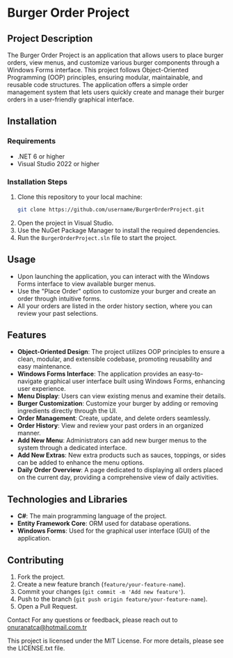 # Burger Order Project

## Project Description
The Burger Order Project is an application that allows users to place burger orders, view menus, and customize various burger components through a Windows Forms interface. This project follows Object-Oriented Programming (OOP) principles, ensuring modular, maintainable, and reusable code structures. The application offers a simple order management system that lets users quickly create and manage their burger orders in a user-friendly graphical interface.

## Installation

### Requirements
- .NET 6 or higher
- Visual Studio 2022 or higher

### Installation Steps
1. Clone this repository to your local machine:
    ```bash
    git clone https://github.com/username/BurgerOrderProject.git
    ```
2. Open the project in Visual Studio.
3. Use the NuGet Package Manager to install the required dependencies.
4. Run the `BurgerOrderProject.sln` file to start the project.

## Usage
- Upon launching the application, you can interact with the Windows Forms interface to view available burger menus.
- Use the "Place Order" option to customize your burger and create an order through intuitive forms.
- All your orders are listed in the order history section, where you can review your past selections.

## Features
- **Object-Oriented Design**: The project utilizes OOP principles to ensure a clean, modular, and extensible codebase, promoting reusability and easy maintenance.
- **Windows Forms Interface**: The application provides an easy-to-navigate graphical user interface built using Windows Forms, enhancing user experience.
- **Menu Display**: Users can view existing menus and examine their details.
- **Burger Customization**: Customize your burger by adding or removing ingredients directly through the UI.
- **Order Management**: Create, update, and delete orders seamlessly.
- **Order History**: View and review your past orders in an organized manner.
- **Add New Menu**: Administrators can add new burger menus to the system through a dedicated interface.
- **Add New Extras**: New extra products such as sauces, toppings, or sides can be added to enhance the menu options.
- **Daily Order Overview**: A page dedicated to displaying all orders placed on the current day, providing a comprehensive view of daily activities.


## Technologies and Libraries
- **C#**: The main programming language of the project.
- **Entity Framework Core**: ORM used for database operations.
- **Windows Forms**: Used for the graphical user interface (GUI) of the application.

## Contributing
1. Fork the project.
2. Create a new feature branch (`feature/your-feature-name`).
3. Commit your changes (`git commit -m 'Add new feature'`).
4. Push to the branch (`git push origin feature/your-feature-name`).
5. Open a Pull Request.

Contact For any questions or feedback, please reach out to onuranatca@hotmail.com.tr

This project is licensed under the MIT License. For more details, please see the LICENSE.txt file.
